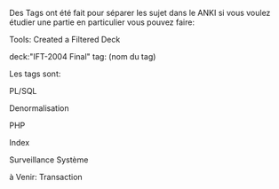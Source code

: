 Des Tags ont été fait pour séparer les sujet dans le ANKI si vous voulez étudier une partie en particulier vous pouvez faire:

Tools: Created a Filtered Deck 

deck:"IFT-2004 Final" tag: (nom du tag)

Les tags sont:

PL/SQL

Denormalisation

PHP

Index

Surveillance Système

à Venir: Transaction
